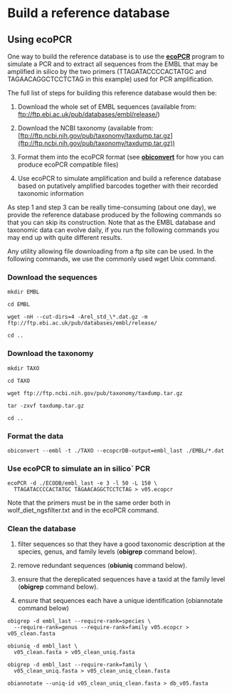# Build a reference database

## Using ecoPCR

One way to build the reference database is to use the [**ecoPCR**](https://pythonhosted.org/OBITools/scripts/ecoPCR.html) program to simulate a PCR and to extract all sequences from the EMBL that may be amplified in silico by the two primers (TTAGATACCCCACTATGC and TAGAACAGGCTCCTCTAG in this example) used for PCR amplification.

The full list of steps for building this reference database would then be:

1.	Download the whole set of EMBL sequences (available from: ftp://ftp.ebi.ac.uk/pub/databases/embl/release/)

2.	Download the NCBI taxonomy (available from: [ftp://ftp.ncbi.nih.gov/pub/taxonomy/taxdump.tar.gz](ftp://ftp.ncbi.nih.gov/pub/taxonomy/taxdump.tar.gz))


3.	Format them into the ecoPCR format (see [**obiconvert**](https://pythonhosted.org/OBITools/scripts/obiconvert.html) for how you can produce ecoPCR compatible files)

4.	Use ecoPCR to simulate amplification and build a reference database based on putatively amplified barcodes together with their recorded taxonomic information

As step 1 and step 3 can be really time-consuming (about one day), we provide the reference database produced by the following commands so that you can skip its construction. Note that as the EMBL database and taxonomic data can evolve daily, if you run the following commands you may end up with quite different results.

Any utility allowing file downloading from a ftp site can be used. In the following commands, we use the commonly used wget Unix command.

### Download the sequences

```
mkdir EMBL

cd EMBL

wget -nH --cut-dirs=4 -Arel_std_\*.dat.gz -m ftp://ftp.ebi.ac.uk/pub/databases/embl/release/

cd ..
```

### Download the taxonomy

```
mkdir TAXO

cd TAXO

wget ftp://ftp.ncbi.nih.gov/pub/taxonomy/taxdump.tar.gz

tar -zxvf taxdump.tar.gz

cd ..
```

### Format the data

```
obiconvert --embl -t ./TAXO --ecopcrDB-output=embl_last ./EMBL/*.dat
```

### Use ecoPCR to simulate an in silico\` PCR


```
ecoPCR -d ./ECODB/embl_last -e 3 -l 50 -L 150 \
  TTAGATACCCCACTATGC TAGAACAGGCTCCTCTAG > v05.ecopcr
```

Note that the primers must be in the same order both in wolf_diet_ngsfilter.txt and in the ecoPCR command.


### Clean the database

1. filter sequences so that they have a good taxonomic description at the species, genus, and family levels (**obigrep** command below).

2. remove redundant sequences (**obiuniq** command below).

3. ensure that the dereplicated sequences have a taxid at the family level (**obigrep** command below).

4. ensure that sequences each have a unique identification (obiannotate command below)

```
obigrep -d embl_last --require-rank=species \
  --require-rank=genus --require-rank=family v05.ecopcr > v05_clean.fasta
```

```
obiuniq -d embl_last \
  v05_clean.fasta > v05_clean_uniq.fasta
```

```
obigrep -d embl_last --require-rank=family \
  v05_clean_uniq.fasta > v05_clean_uniq_clean.fasta
```

```
obiannotate --uniq-id v05_clean_uniq_clean.fasta > db_v05.fasta
```
